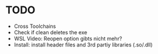 # TODO

- Cross Toolchains
- Check if clean deletes the exe
- WSL Video: Reopen option gibts nicht mehr?
- Install: install header files and 3rd partiy libraries (.so/.dll)

